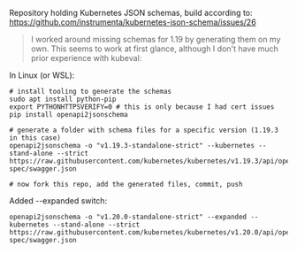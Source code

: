 Repository holding Kubernetes JSON schemas, build according to: https://github.com/instrumenta/kubernetes-json-schema/issues/26

> I worked around missing schemas for 1.19 by generating them on my own. This seems to work at first glance, although I don't have much prior experience with kubeval:

  In Linux (or WSL):

    # install tooling to generate the schemas
    sudo apt install python-pip
    export PYTHONHTTPSVERIFY=0 # this is only because I had cert issues
    pip install openapi2jsonschema

    # generate a folder with schema files for a specific version (1.19.3 in this case)
    openapi2jsonschema -o "v1.19.3-standalone-strict" --kubernetes --stand-alone --strict https://raw.githubusercontent.com/kubernetes/kubernetes/v1.19.3/api/openapi-spec/swagger.json

    # now fork this repo, add the generated files, commit, push

Added --expanded switch:

    openapi2jsonschema -o "v1.20.0-standalone-strict" --expanded --kubernetes --stand-alone --strict https://raw.githubusercontent.com/kubernetes/kubernetes/v1.20.0/api/openapi-spec/swagger.json
